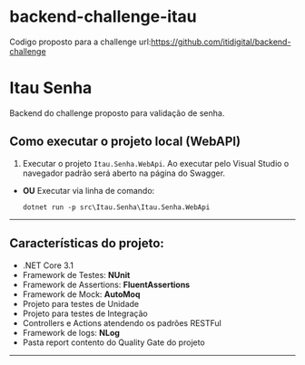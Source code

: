 # backend-challenge-itau
Codigo proposto para a challenge url:https://github.com/itidigital/backend-challenge

# Itau Senha
Backend do challenge proposto para validação de senha.

## Como executar o projeto local (WebAPI)
1. Executar o projeto `Itau.Senha.WebApi`. Ao executar pelo Visual Studio o navegador padrão será aberto na página do Swagger.
- **OU** Executar via linha de comando:
    ```
    dotnet run -p src\Itau.Senha\Itau.Senha.WebApi
    ```
-----

## Características do projeto:

- .NET Core 3.1
- Framework de Testes: **NUnit**
- Framework de Assertions: **FluentAssertions**
- Framework de Mock: **AutoMoq**
- Projeto para testes de Unidade
- Projeto para testes de Integração
- Controllers e Actions atendendo os padrões RESTFul
- Framework de logs: **NLog**
- Pasta report contento do Quality Gate do projeto
-----
